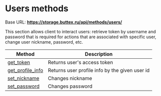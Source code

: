 # Users methods

Base URL: **https://storage.buttex.ru/api/methods/users/**

This section allows client to interact users: retrieve token by username and password
that is required for actions that are associated with specific user, change user nickname,
password, etc.

| Method                                        | Description                                    |
|-----------------------------------------------|------------------------------------------------|
| [get_token](users/get_token.md)               | Returns user's access token                    |
| [get_profile_info](users/get_profile_info.md) | Returns user profile info by the given user id |
| [set_nickname](users/set_nickname.md)         | Changes nickname                               |
| [set_password](users/set_password.md)         | Changes password                               |
